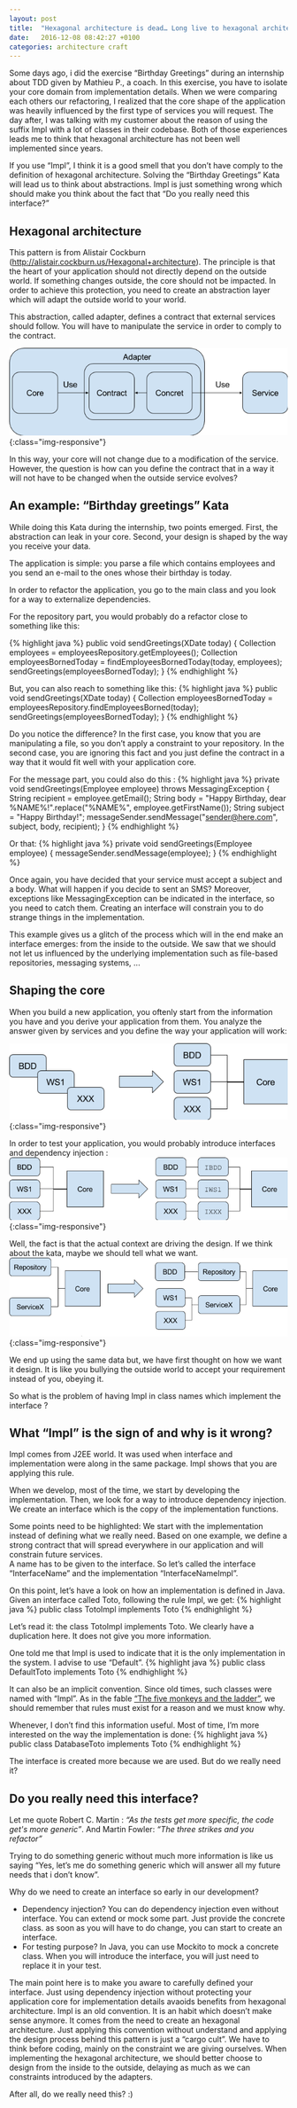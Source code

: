 ```yaml
---
layout: post
title:  "Hexagonal architecture is dead… Long live to hexagonal architecture!"
date:   2016-12-08 08:42:27 +0100
categories: architecture craft
---
```



Some days ago, i did the exercise “Birthday Greetings” during an internship 
about TDD given by Mathieu P., a coach. In this exercise, you have to isolate 
your core domain from implementation details. When we were comparing each others 
our refactoring, I realized that the core shape of the application was heavily 
influenced by the first type of services you will request. The day after, 
I was talking with my customer about the reason of using the suffix Impl with 
a lot of classes in their codebase. Both of those experiences leads me to think 
that hexagonal architecture has not been well implemented since years.


If you use “Impl”, I think it is a good smell that you don’t have comply to the 
definition of hexagonal architecture. Solving the “Birthday Greetings” Kata will 
lead us to think about abstractions. Impl is just something wrong which should make 
you think about the fact that “Do you really need this interface?”

## Hexagonal architecture

This pattern is from Alistair Cockburn (http://alistair.cockburn.us/Hexagonal+architecture). 
The principle is that the heart of your application should not directly depend on the outside world. 
If something changes outside, the core should not be impacted. In order to achieve this protection, 
you need to create an abstraction layer which will adapt the outside world to your world.


This abstraction, called adapter, defines a contract that external services should follow. You will 
have to manipulate the service in order to comply to the contract.

![A basic hexagonal architecture](/images/2016-12-08-hexagonal-architecture-is-dead-1.png){:class="img-responsive"}


In this way, your core will not change due to a modification of the service. However, the question 
is how can you define the contract that in a way it will not have to be changed when the outside 
service evolves? 


## An example: “Birthday greetings” Kata

While doing this Kata during the internship, two points emerged. First, the abstraction can leak 
in your core. Second, your design is shaped by the way you receive your data.


The application is simple: you parse a file which contains employees and you send an e-mail to 
the ones whose their birthday is today. 


In order to refactor the application, you go to the main class and you look for a way to 
externalize dependencies.


For the repository part, you would probably do a refactor close to something like this:


{% highlight java %}
public void sendGreetings(XDate today) {
   Collection<Employee> employees = employeesRepository.getEmployees();
   Collection<Employee> employeesBornedToday = findEmployeesBornedToday(today, employees);
   sendGreetings(employeesBornedToday);
}
{% endhighlight %}

But, you can also reach to something like this:
{% highlight java %}
public void sendGreetings(XDate today) {
   Collection<Employee> employeesBornedToday = employeesRepository.findEmployeesBorned(today);
   sendGreetings(employeesBornedToday);
}
{% endhighlight %}


Do you notice the difference? In the first case, you know that you are manipulating a file, 
so you don’t apply a constraint to your repository. In the second case, you are ignoring 
this fact and you just define the contract in a way that it would fit well with your application core.


For the message part, you could also do this :
{% highlight java %}
private void sendGreetings(Employee employee) throws MessagingException {
   String recipient = employee.getEmail();
   String body = "Happy Birthday, dear %NAME%!".replace("%NAME%", employee.getFirstName());
   String subject = "Happy Birthday!";
   messageSender.sendMessage("sender@here.com", subject, body, recipient);
}
{% endhighlight %}

Or that:
{% highlight java %}
private void sendGreetings(Employee employee) {
   messageSender.sendMessage(employee);
}
{% endhighlight %}

Once again, you have decided that your service must accept a subject and a body. What will happen 
if you decide to sent an SMS? Moreover, exceptions like MessagingException can be indicated in the 
interface, so you need to catch them. Creating an interface will constrain you to do strange things 
in the implementation.


This example gives us a glitch of the process which will in the end make an interface emerges: 
from the inside to the outside. We saw that we should not let us influenced by the underlying 
implementation such as file-based repositories, messaging systems, ...


## Shaping the core
When you build a new application, you oftenly start from the information you have and you derive 
your application from them. You analyze the answer given by services and you define the way your 
application will work:

![A basic hexagonal architecture](/images/2016-12-08-hexagonal-architecture-is-dead-2.png){:class="img-responsive"}


In order to test your application, you would probably introduce interfaces and dependency injection :
![A basic hexagonal architecture](/images/2016-12-08-hexagonal-architecture-is-dead-3.png){:class="img-responsive"}


Well, the fact is that the actual context are driving the design. If we think about the kata, maybe we should tell what we want.
![A basic hexagonal architecture](/images/2016-12-08-hexagonal-architecture-is-dead-4.png){:class="img-responsive"}


We end up using the same data but, we have first thought on how we want it design.  It is like you bullying the outside world to accept your requirement instead of you, obeying it.


So what is the problem of having Impl in class names which implement the interface ?


## What “Impl” is the sign of and why is it wrong?

Impl comes from J2EE world. It was used when interface and implementation were along in the same package. Impl shows that you are applying this rule.


When we develop, most of the time, we start by developing the implementation. Then, we look for a way to introduce dependency injection. We create an interface which is the copy of the implementation functions. 


Some points need to be highlighted:
We start with the implementation instead of defining what we really need. 
Based on one example, we define a strong contract that will spread everywhere in our application and will constrain future services.  
A name has to be given to the  interface. So let’s called the interface “InterfaceName” and the implementation “InterfaceNameImpl”. 


On this point, let’s have a look on how an implementation is defined in Java. Given an interface called Toto, following the rule Impl, we get:
{% highlight java %}
public class TotoImpl implements Toto
{% endhighlight %}

Let’s read it: the class TotoImpl implements Toto. We clearly have a duplication here. It does not give you more information.


One told me that Impl is used to indicate that it is the only implementation in the system. I advise to use “Default”. 
{% highlight java %}
public class DefaultToto implements Toto
{% endhighlight %}


It can also be an implicit convention. Since old times, such classes were named with “Impl”. As in the fable 
[“The five monkeys and the ladder”][five-monkeys], 
we should remember that rules must exist for a reason and we must know why.


Whenever, I don’t find this information useful. Most of time, I’m more interested on the way the implementation is done:
{% highlight java %}
public class DatabaseToto implements Toto
{% endhighlight %}


The interface is created more because we are used. But do we really need it?


## Do you really need this interface?
Let me quote Robert C. Martin : *“As the tests get more specific, the code get's more generic”*.
And Martin Fowler: *“The three strikes and you refactor”*


Trying to do something generic without much more information is like us saying 
“Yes, let’s me do something generic which will answer all my future needs that i don’t know”.


Why do we need to create an interface so early in our development? 
 + Dependency injection? You can do dependency injection even without interface. 
You can extend or mock some part. Just provide the concrete class. as soon as you 
will have to do change, you can start to create an interface.
 + For testing purpose? In Java, you can use Mockito to mock a concrete class. 
When you will introduce the interface, you will just need to replace it in your test.


The main point here is to make you aware to carefully defined your interface. Just using 
dependency injection without protecting your application core for implementation details
avaoids benefits from hexagonal architecture.
Impl is an old convention. It is an habit which doesn’t make sense anymore. It comes from 
the need to create an hexagonal architecture. Just applying this convention without 
understand and applying the design process behind this pattern is just a “cargo cult”.
We have to think before coding, mainly on the constraint we are giving ourselves. 
When implementing the hexagonal architecture, we should better choose to design from 
the inside to the outside, delaying as much as we can constraints introduced by the adapters.


After all, do we really need this? :)

[five-monkeys]: http://www.wisdompills.com/2014/05/28/the-famous-social-experiment-5-monkeys-a-ladder/  



